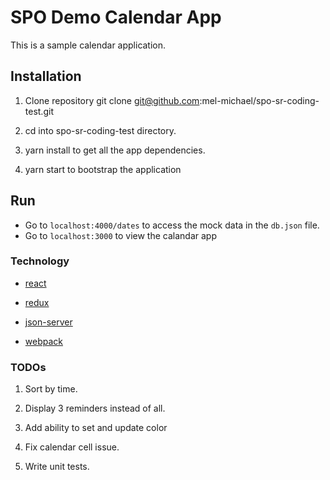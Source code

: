# SPO Demo Calendar App

This is a sample calendar application.


## Installation

1. Clone repository git clone git@github.com:mel-michael/spo-sr-coding-test.git

2. cd into spo-sr-coding-test directory.

3. yarn install to get all the app dependencies.

4. yarn start to bootstrap the application

## Run

- Go to `localhost:4000/dates` to access the mock data in the `db.json` file. 
- Go to `localhost:3000` to view the calandar app


### Technology

* [react](http://reactjs.org)

* [redux](https://redux.js.org)

* [json-server](https://github.com/typicode/json-server)

* [webpack](https://webpack.js.org)


### TODOs 

1. Sort by time.

2. Display 3 reminders instead of all.

3. Add ability to set and update color

4. Fix calendar cell issue.

5. Write unit tests.


